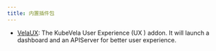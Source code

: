 ```yaml
---
title: 内置插件包
---
```


* [VelaUX](./velaux): The KubeVela User Experience (UX ) addon. It will launch a dashboard and an APIServer for better user experience.